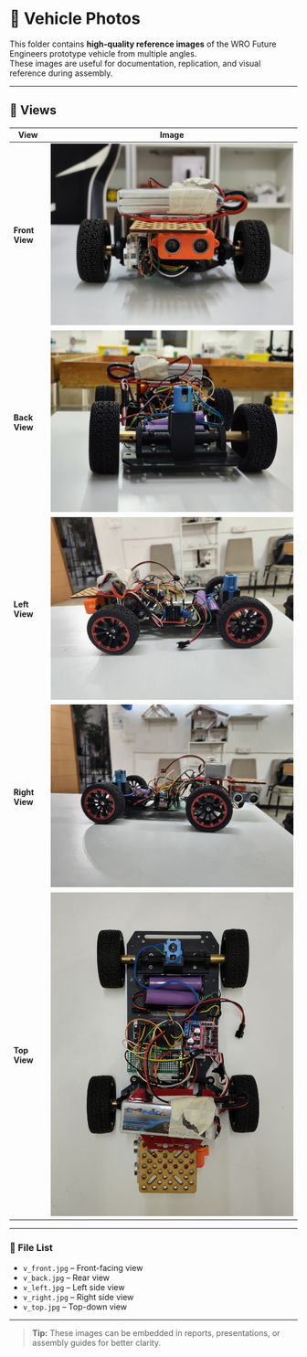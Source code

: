 # 🚗 Vehicle Photos

This folder contains **high-quality reference images** of the WRO Future Engineers prototype vehicle from multiple angles.  
These images are useful for documentation, replication, and visual reference during assembly.

---

## 📸 Views

| View        | Image |
|-------------|-------|
| **Front View**  | ![Front View](v_front.jpg) |
| **Back View**   | ![Back View](v_back.jpg) |
| **Left View**   | ![Left View](v_left.jpg) |
| **Right View**  | ![Right View](v_right.jpg) |
| **Top View**    | ![Top View](v_top.jpg) |

---

### 📂 File List
- `v_front.jpg` – Front-facing view
- `v_back.jpg` – Rear view
- `v_left.jpg` – Left side view
- `v_right.jpg` – Right side view
- `v_top.jpg` – Top-down view

---

> **Tip:** These images can be embedded in reports, presentations, or assembly guides for better clarity.
